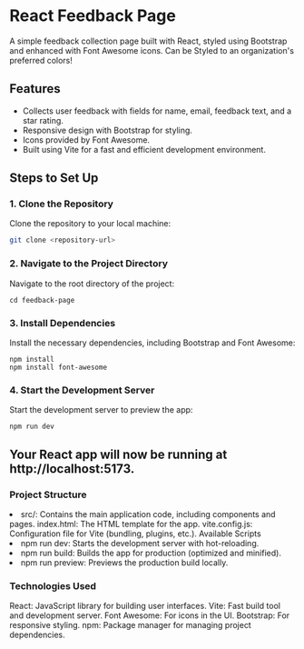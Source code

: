 # React Feedback Page  

A simple feedback collection page built with React, styled using Bootstrap and enhanced with Font Awesome icons. Can be Styled to an organization's preferred colors!

## Features  

- Collects user feedback with fields for name, email, feedback text, and a star rating.  
- Responsive design with Bootstrap for styling.  
- Icons provided by Font Awesome.  
- Built using Vite for a fast and efficient development environment.  

## Steps to Set Up  

### 1. Clone the Repository  

Clone the repository to your local machine:  

```bash  
git clone <repository-url>  
```

### 2. Navigate to the Project Directory
Navigate to the root directory of the project:
```
cd feedback-page
```
### 3. Install Dependencies
Install the necessary dependencies, including Bootstrap and Font Awesome:
```
npm install  
npm install font-awesome  
```
### 4. Start the Development Server
Start the development server to preview the app:
```
npm run dev
```
Your React app will now be running at http://localhost:5173.
--------------------------------------------------------------
### Project Structure
<li> 
  src/: Contains the main application code, including components and pages.
  index.html: The HTML template for the app.
vite.config.js: Configuration file for Vite (bundling, plugins, etc.).
Available Scripts
</li>
<li>npm run dev: Starts the development server with hot-reloading.</li>
<li>npm run build: Builds the app for production (optimized and minified).</li>
<li>npm run preview: Previews the production build locally.</li>

### Technologies Used
React: JavaScript library for building user interfaces.
Vite: Fast build tool and development server.
Font Awesome: For icons in the UI.
Bootstrap: For responsive styling.
npm: Package manager for managing project dependencies.



